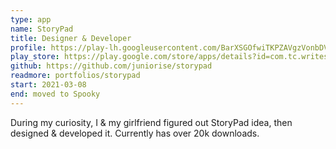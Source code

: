 ```yaml
---
type: app
name: StoryPad
title: Designer & Developer
profile: https://play-lh.googleusercontent.com/BarXSGOfwiTKPZAVgzVonbDVZb5KyD3CjCsXL5t2o-3vJ069pmfeMVyXMM8sgS662hU=s360-rw
play_store: https://play.google.com/store/apps/details?id=com.tc.writestory
github: https://github.com/juniorise/storypad
readmore: portfolios/storypad
start: 2021-03-08
end: moved to Spooky
---
```


During my curiosity, I & my girlfriend figured out StoryPad idea, then designed & developed it. Currently has over 20k downloads.